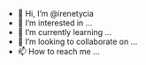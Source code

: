 - 👋 Hi, I’m @irenetycia
- 👀 I’m interested in ...
- 🌱 I’m currently learning ...
- 💞️ I’m looking to collaborate on ...
- 📫 How to reach me ...

<!---
irenetycia/irenetycia is a ✨ special ✨ repository because its `README.md` (this file) appears on your GitHub profile.
You can click the Preview link to take a look at your changes.
--->
